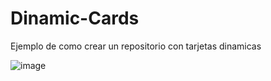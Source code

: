 # Dinamic-Cards
Ejemplo de como crear un repositorio con tarjetas dinamicas

![image](https://user-images.githubusercontent.com/68380237/194792580-43075ec0-c4b3-44f2-858d-0b73c582dc4d.png)

